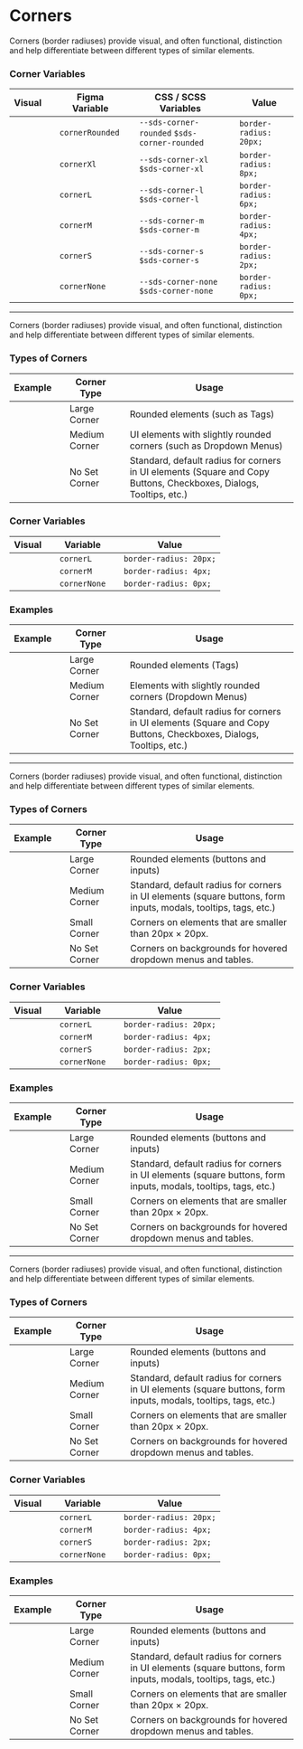 # Corners

Corners (border radiuses) provide visual, and often functional, distinction and help differentiate between different types of similar elements.

### Corner Variables

| **Visual** |     | **Figma Variable** |     | **CSS / SCSS Variables**                     |     | **Value**              |
| ---------- | --- | ------------------ | --- | -------------------------------------------- | --- | ---------------------- |
|            |     | `cornerRounded`    |     | `--sds-corner-rounded` `$sds-corner-rounded` |     | `border-radius: 20px;` |
|            |     | `cornerXl`         |     | `--sds-corner-xl` `$sds-corner-xl`           |     | `border-radius: 8px;`  |
|            |     | `cornerL`          |     | `--sds-corner-l` `$sds-corner-l`             |     | `border-radius: 6px;`  |
|            |     | `cornerM`          |     | `--sds-corner-m` `$sds-corner-m`             |     | `border-radius: 4px;`  |
|            |     | `cornerS`          |     | `--sds-corner-s` `$sds-corner-s`             |     | `border-radius: 2px;`  |
|            |     | `cornerNone`       |     | `--sds-corner-none` `$sds-corner-none`       |     | `border-radius: 0px;`  |

---

Corners (border radiuses) provide visual, and often functional, distinction and help differentiate between different types of similar elements.

### Types of Corners

| **Example** |     | **Corner Type** |     | **Usage**                                                                                                          |
| ----------- | --- | --------------- | --- | ------------------------------------------------------------------------------------------------------------------ |
|             |     | Large Corner    |     | Rounded elements (such as Tags)                                                                                    |
|             |     | Medium Corner   |     | UI elements with slightly rounded corners (such as Dropdown Menus)                                                 |
|             |     | No Set Corner   |     | Standard, default radius for corners in UI elements (Square and Copy Buttons, Checkboxes, Dialogs, Tooltips, etc.) |

### Corner Variables

| **Visual** |     | **Variable** |     | **Value**              |
| ---------- | --- | ------------ | --- | ---------------------- |
|            |     | `cornerL`    |     | `border-radius: 20px;` |
|            |     | `cornerM`    |     | `border-radius: 4px;`  |
|            |     | `cornerNone` |     | `border-radius: 0px;`  |

### Examples

| **Example** |     | **Corner Type** |     | **Usage**                                                                                                          |
| ----------- | --- | --------------- | --- | ------------------------------------------------------------------------------------------------------------------ |
|             |     | Large Corner    |     | Rounded elements (Tags)                                                                                            |
|             |     | Medium Corner   |     | Elements with slightly rounded corners (Dropdown Menus)                                                            |
|             |     | No Set Corner   |     | Standard, default radius for corners in UI elements (Square and Copy Buttons, Checkboxes, Dialogs, Tooltips, etc.) |

---

Corners (border radiuses) provide visual, and often functional, distinction and help differentiate between different types of similar elements.

### Types of Corners

| **Example** |     | **Corner Type** |     | **Usage**                                                                                                       |
| ----------- | --- | --------------- | --- | --------------------------------------------------------------------------------------------------------------- |
|             |     | Large Corner    |     | Rounded elements (buttons and inputs)                                                                           |
|             |     | Medium Corner   |     | Standard, default radius for corners in UI elements (square buttons, form inputs, modals, tooltips, tags, etc.) |
|             |     | Small Corner    |     | Corners on elements that are smaller than 20px × 20px.                                                          |
|             |     | No Set Corner   |     | Corners on backgrounds for hovered dropdown menus and tables.                                                   |

### Corner Variables

| **Visual** |     | **Variable** |     | **Value**              |
| ---------- | --- | ------------ | --- | ---------------------- |
|            |     | `cornerL`    |     | `border-radius: 20px;` |
|            |     | `cornerM`    |     | `border-radius: 4px;`  |
|            |     | `cornerS`    |     | `border-radius: 2px;`  |
|            |     | `cornerNone` |     | `border-radius: 0px;`  |

### Examples

| **Example** |     | **Corner Type** |     | **Usage**                                                                                                       |
| ----------- | --- | --------------- | --- | --------------------------------------------------------------------------------------------------------------- |
|             |     | Large Corner    |     | Rounded elements (buttons and inputs)                                                                           |
|             |     | Medium Corner   |     | Standard, default radius for corners in UI elements (square buttons, form inputs, modals, tooltips, tags, etc.) |
|             |     | Small Corner    |     | Corners on elements that are smaller than 20px × 20px.                                                          |
|             |     | No Set Corner   |     | Corners on backgrounds for hovered dropdown menus and tables.                                                   |

---

Corners (border radiuses) provide visual, and often functional, distinction and help differentiate between different types of similar elements.

### Types of Corners

| **Example** |     | **Corner Type** |     | **Usage**                                                                                                       |
| ----------- | --- | --------------- | --- | --------------------------------------------------------------------------------------------------------------- |
|             |     | Large Corner    |     | Rounded elements (buttons and inputs)                                                                           |
|             |     | Medium Corner   |     | Standard, default radius for corners in UI elements (square buttons, form inputs, modals, tooltips, tags, etc.) |
|             |     | Small Corner    |     | Corners on elements that are smaller than 20px × 20px.                                                          |
|             |     | No Set Corner   |     | Corners on backgrounds for hovered dropdown menus and tables.                                                   |

### Corner Variables

| **Visual** |     | **Variable** |     | **Value**              |
| ---------- | --- | ------------ | --- | ---------------------- |
|            |     | `cornerL`    |     | `border-radius: 20px;` |
|            |     | `cornerM`    |     | `border-radius: 4px;`  |
|            |     | `cornerS`    |     | `border-radius: 2px;`  |
|            |     | `cornerNone` |     | `border-radius: 0px;`  |

### Examples

| **Example** |     | **Corner Type** |     | **Usage**                                                                                                       |
| ----------- | --- | --------------- | --- | --------------------------------------------------------------------------------------------------------------- |
|             |     | Large Corner    |     | Rounded elements (buttons and inputs)                                                                           |
|             |     | Medium Corner   |     | Standard, default radius for corners in UI elements (square buttons, form inputs, modals, tooltips, tags, etc.) |
|             |     | Small Corner    |     | Corners on elements that are smaller than 20px × 20px.                                                          |
|             |     | No Set Corner   |     | Corners on backgrounds for hovered dropdown menus and tables.                                                   |
